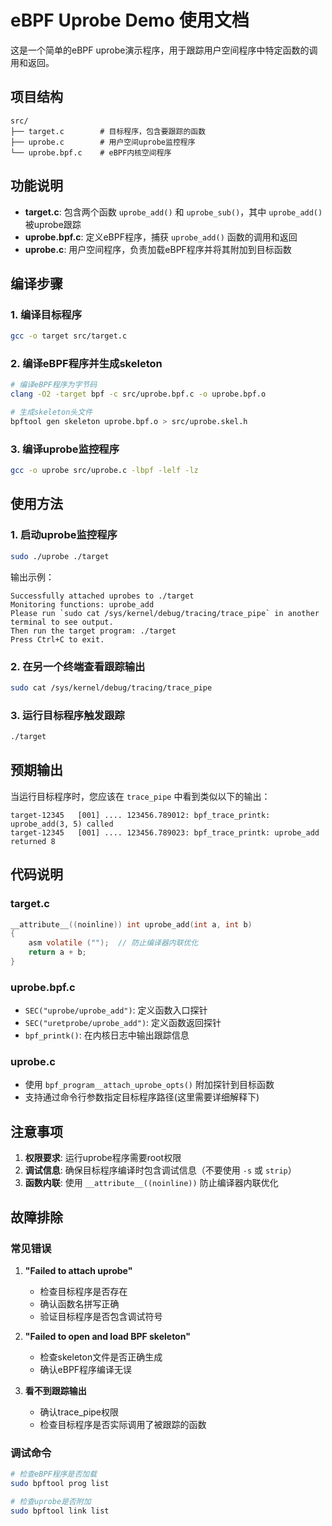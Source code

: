 # eBPF Uprobe Demo 使用文档

这是一个简单的eBPF uprobe演示程序，用于跟踪用户空间程序中特定函数的调用和返回。

## 项目结构

```
src/
├── target.c        # 目标程序，包含要跟踪的函数
├── uprobe.c        # 用户空间uprobe监控程序
└── uprobe.bpf.c    # eBPF内核空间程序
```

## 功能说明

- **target.c**: 包含两个函数 `uprobe_add()` 和 `uprobe_sub()`，其中 `uprobe_add()` 被uprobe跟踪
- **uprobe.bpf.c**: 定义eBPF程序，捕获 `uprobe_add()` 函数的调用和返回
- **uprobe.c**: 用户空间程序，负责加载eBPF程序并将其附加到目标函数

## 编译步骤

### 1. 编译目标程序
```bash
gcc -o target src/target.c
```

### 2. 编译eBPF程序并生成skeleton
```bash
# 编译eBPF程序为字节码
clang -O2 -target bpf -c src/uprobe.bpf.c -o uprobe.bpf.o

# 生成skeleton头文件
bpftool gen skeleton uprobe.bpf.o > src/uprobe.skel.h
```

### 3. 编译uprobe监控程序
```bash
gcc -o uprobe src/uprobe.c -lbpf -lelf -lz
```

## 使用方法

### 1. 启动uprobe监控程序
```bash
sudo ./uprobe ./target
```

输出示例：
```
Successfully attached uprobes to ./target
Monitoring functions: uprobe_add
Please run `sudo cat /sys/kernel/debug/tracing/trace_pipe` in another terminal to see output.
Then run the target program: ./target
Press Ctrl+C to exit.
```

### 2. 在另一个终端查看跟踪输出
```bash
sudo cat /sys/kernel/debug/tracing/trace_pipe
```

### 3. 运行目标程序触发跟踪
```bash
./target
```

## 预期输出

当运行目标程序时，您应该在 `trace_pipe` 中看到类似以下的输出：

```
target-12345   [001] .... 123456.789012: bpf_trace_printk: uprobe_add(3, 5) called
target-12345   [001] .... 123456.789023: bpf_trace_printk: uprobe_add returned 8
```

## 代码说明

### target.c
```c
__attribute__((noinline)) int uprobe_add(int a, int b)
{
    asm volatile ("");  // 防止编译器内联优化
    return a + b;
}
```

### uprobe.bpf.c
- `SEC("uprobe/uprobe_add")`: 定义函数入口探针
- `SEC("uretprobe/uprobe_add")`: 定义函数返回探针
- `bpf_printk()`: 在内核日志中输出跟踪信息

### uprobe.c
- 使用 `bpf_program__attach_uprobe_opts()` 附加探针到目标函数
- 支持通过命令行参数指定目标程序路径(这里需要详细解释下)

## 注意事项

1. **权限要求**: 运行uprobe程序需要root权限
2. **调试信息**: 确保目标程序编译时包含调试信息（不要使用 `-s` 或 `strip`）
3. **函数内联**: 使用 `__attribute__((noinline))` 防止编译器内联优化

## 故障排除

### 常见错误

1. **"Failed to attach uprobe"**
   - 检查目标程序是否存在
   - 确认函数名拼写正确
   - 验证目标程序是否包含调试符号

2. **"Failed to open and load BPF skeleton"**
   - 检查skeleton文件是否正确生成
   - 确认eBPF程序编译无误

3. **看不到跟踪输出**
   - 确认trace_pipe权限
   - 检查目标程序是否实际调用了被跟踪的函数

### 调试命令

```bash
# 检查eBPF程序是否加载
sudo bpftool prog list

# 检查uprobe是否附加
sudo bpftool link list
```